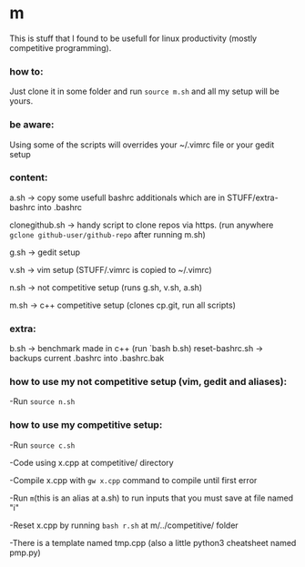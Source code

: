 # m
This is stuff that I found to be usefull for linux productivity (mostly competitive programming).

### how to:
Just clone it in some folder and run `source m.sh` and all my setup will be yours.

### be aware:
Using some of the scripts will overrides your ~/.vimrc file or your gedit setup

### content:
a.sh -> copy some usefull bashrc additionals which are in STUFF/extra-bashrc into .bashrc

clonegithub.sh -> handy script to clone repos via https. (run anywhere `gclone github-user/github-repo` after running m.sh)

g.sh -> gedit setup

v.sh -> vim setup (STUFF/.vimrc is copied to ~/.vimrc)

n.sh -> not competitive setup (runs g.sh, v.sh, a.sh)

m.sh -> c++ competitive setup (clones cp.git, run all scripts)

### extra:
b.sh -> benchmark made in c++ (run `bash b.sh)
reset-bashrc.sh -> backups current .bashrc into .bashrc.bak


### how to use my not competitive setup (vim, gedit and aliases):
-Run `source n.sh`

### how to use my competitive setup:
-Run `source c.sh` 

-Code using x.cpp at competitive/ directory

-Compile x.cpp with `gw x.cpp` command to compile until first error

-Run `m`(this is an alias at a.sh) to run inputs that you must save at file named "i"

-Reset x.cpp by running `bash r.sh` at m/../competitive/ folder

-There is a template named tmp.cpp (also a little python3 cheatsheet named pmp.py)
